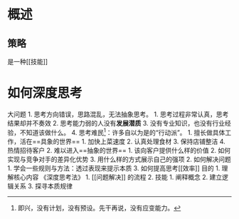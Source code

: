 # 概述
## 策略
是一种[[技能]]
# 如何深度思考
大问题
	1. 思考方向错误，思路混乱，无法抽象思考。
		1. 思考过程非常认真，思考结果却并不奏效
		2. 思考能力弱的人没有**发展潜质**
		3. 没有专业知识，也没有行业经验，不知道该做什么。
		4. 思考难民[^1]：许多自以为是的“行动派”。
			1. 擅长做具体工作，活在==具象的世界==
				1. 加快上菜速度
				2. 认真处理食材
				3. 保持店铺整洁
				4. 热情招待客户
			2. 难以进入==抽象的世界==
				1. 该向客户提供什么样的价值
				2. 如何实现与竞争对手的差异化优势
				3. 用什么样的方式展示自己的强项
	2. 如何解决问题
		1. 学会一些规则与方法：透过表现来提示本质
	3. 如何提高思考[[效率]]
目的
	1. 理解核心内容
《深度思考法》
	1. [[问题解决]] 的流程
	2. 技能
		1. 阐释概念
		2. 建立逻辑关系
		3. 探寻本质规律

[^1]: 即兴，没有计划，没有预设。先干再说，没有应变能力。